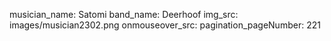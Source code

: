 musician_name: Satomi
band_name: Deerhoof
img_src: images/musician2302.png
onmouseover_src: 
pagination_pageNumber: 221